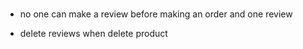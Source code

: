 #
* no one can make a review before making an order and one review

* delete reviews when delete product 